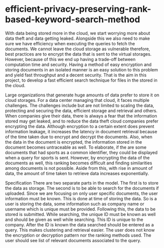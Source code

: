 # efficient-privacy-preserving-rank-based-keyword-search-method

With data being stored more in the cloud, we start worrying more about data theft and data getting leaked. Alongside this we also need to make sure we have efficiency when executing the queries to fetch the documents. We cannot leave the cloud storage as vulnerable therefore, best practices are to encrypt the data that is sent to the virtual storages. However, because of this we end up having a trade-off between computation time and security. Having a method of easy encryption and storing documents in an isolated manner is an easy solution to this problem and yield fast throughput and a decent security. That is the aim in this project, to develop a fast efficient search technique for files in the stored in the cloud.

Large organizations that generate huge amounts of data prefer to store it on cloud storages. For a data center managing that cloud, it faces multiple challenges. The challenges include but are not limited to scaling the data, protecting and securing the data, efficient storage and retrieval and others. When companies give their data, there is always a fear that the information stored may get leaked, and to reduce the data theft cloud companies prefer encrypting the data. Although encryption to a certain extent does prevent information leakage, it increases the latency in document retrieval because of the time taken due to encrypt and decrypt the documents. Also, when the data in the document is encrypted, the information stored in the document becomes untraceable as well. To elaborate, if the are some documents that had sports as a common identifier, they could be displayed when a query for sports is sent. However, by encrypting the data of the documents as well, this ranking becomes difficult and finding similarities among documents is not possible. Aside from this, with rise in amount of data, the amount of time taken to retrieve data increases exponentially.

Specification
There are two separate parts in the model. The first is to store the data as storage. The second is to be able to search for the documents if uploaded. Since we are focusing on only user specific documents, the user information must be known.
This is done at time of storing the data. So is a user is storing the data, some information such as company name or username which is unique must be provided. Following this, the data to be stored is submitted.
While searching, the unique ID must be known as well and should be given as well while searching. This ID is unique to the company. After the ID is known the data searched should be entered as a query. This makes clustering and retrieval easier. The user does not know the encryption or decryption pattern nor the ranking methods used. The user should see list of relevant documents associated to the query.

